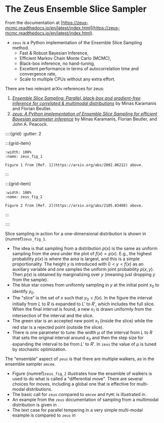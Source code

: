 # The Zeus Ensemble Slice Sampler

From the documentation at [https://zeus-mcmc.readthedocs.io/en/latest/index.html](https://zeus-mcmc.readthedocs.io/en/latest/index.html).

* `zeus` is a Python implementation of the Ensemble Slice Sampling method.
    * Fast & Robust Bayesian Inference,
    * Efficient Markov Chain Monte Carlo (MCMC),
    * Black-box inference, no hand-tuning,
    * Excellent performance in terms of autocorrelation time and    convergence rate,
    * Scale to multiple CPUs without any extra effort.

There are two relevant arXiv references for zeus:
1. [*Ensemble Slice Sampling: Parallel, black-box and gradient-free inference for correlated & multimodal distributions*](https://arxiv.org/abs/2002.06212) by Minas Karamanis and Florian Beutler.
2. [*zeus: A Python implementation of Ensemble Slice Sampling for efficient Bayesian parameter inference*](https://arxiv.org/abs/2105.03468) by Minas Karamanis, Florian Beutler, and John A. Peacock.

::::{grid}
:gutter: 2

:::{grid-item}
```{figure} ./figs/figure_1_from_arXiv2002.06212_ensemble_slice_sampling.png
:width: 100%
:name: zeus_fig_1

Figure 1 from [Ref. 1](https://arxiv.org/abs/2002.06212) above.
```
:::

:::{grid-item}
```{figure} ./figs/figure_2_from_arXiv2105.03468_zeus_ensemble_slice_sampling.png
:width: 100%
:name: zeus_fig_2

Figure 2 from [Ref. 2](https://arxiv.org/abs/2105.03468) above.
```
:::

::::

Slice sampling in action for a one-dimensional distribution is shown in {numref}`zeus_fig_1`. 
* The idea is that sampling from a distribution $p(x)$ is the same as uniform sampling from the *area* under the plot of $f(x) \propto p(x)$. E.g., the highest probability $p(x)$ is where the area is largest, and this is a simple proportionality. The height $y$ is introduced with $0 < y < f(x)$ as an auxiliary variable and one samples the uniform joint probability $p(x,y)$. Then $p(x)$ is obtained by marginalizing over $y$ (meaning just dropping $y$ from the sample).
* The blue star comes from uniformly sampling in $y$ at the initial point $x_0$ to identify $y_0$. 
* The "slice" is the set of $x$ such that $y_0 < f(x)$. In the figure the interval initially from $L$ to $R$ is expanded to $L'$ to $R'$, which includes the full slice. When the final interval is found, a new $x_1$ is drawn uniformly from the intersection of the interval and the slice.
* The green star is an accepted new point $x_1$ (inside the slice) while the red star is a rejected point (outside the slice). 
* There is one parameter to tune: the width $\mu$ of the interval from $L$ to $R$ that sets the original interval around $x_0$ and then the step size for expanding the interval to be from $L'$ to $R'$. In `zeus` the value of $\mu$ is tuned by stochastic optimization.

The "ensemble" aspect of `zeus` is that there are multiple walkers, as in the ensemble sampler `emcee`. 
* Figure {numref}`zeus_fig_2` illustrates how the ensemble of walkers is used to do what is called a "differential move". There are several choices for moves, including a global one that is effective for multi-modal distributions.
* The basic call for `zeus` compared to `emcee` and `PyMC` is illustrated in [](/notebooks/Parameter_estimation/parameter_estimation_Gaussian_noise_compare_samplers.ipynb).
* An example from the `zeus` documentation of sampling from a multimodal distribution is given in [](/notebooks/mini-projects/zeus_multimodal.ipynb).
* The text case for parallel tempering in a very simple multi-modal example is compared to `zeus` in [](/notebooks/mini-projects/MCMC-parallel-tempering_ptemcee_vs_zeus.ipynb) 

